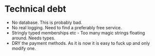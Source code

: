 # Technical debt

* No database. This is probably bad.
* No real logging. Need to find a preferably free service.
* Stringly typed memberships etc - Too many magic strings floating around. Needs types.
* DRY the payment methods. As it is now it is easy to fuck up and only modify one.
